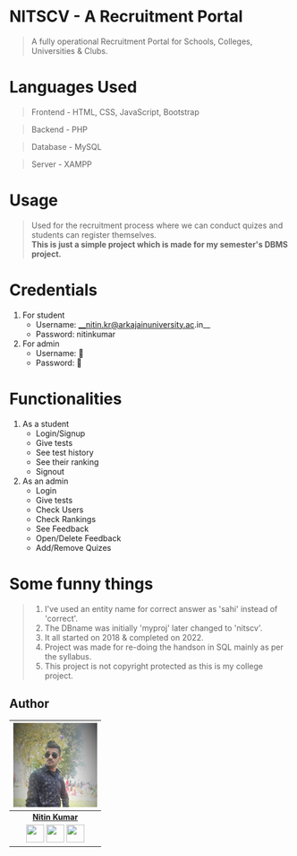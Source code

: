 # NITSCV - A Recruitment Portal

> A fully operational Recruitment Portal for Schools, Colleges, Universities & Clubs.  


# Languages Used

> Frontend - HTML, CSS, JavaScript, Bootstrap  

> Backend - PHP  

> Database - MySQL  

> Server - XAMPP


# Usage

> Used for the recruitment process where we can conduct quizes and students can register themselves.  
> **This is just a simple project which is made for my semester's DBMS project.**


# Credentials

1. For student
    - Username: __nitin.kr@arkajainuniversity.ac.in__
    - Password: nitinkumar
2. For admin
    - Username: 🚫
    - Password: 🚫

# Functionalities

1. As a student
    - Login/Signup
    - Give tests
    - See test history
    - See their ranking
    - Signout
2. As an admin
    - Login
    - Give tests
    - Check Users
    - Check Rankings
    - See Feedback
    - Open/Delete Feedback
    - Add/Remove Quizes


# Some funny things

> 1. I've used an entity name for correct answer as 'sahi' instead of 'correct'.  
> 2. The DBname was initially 'myproj' later changed to 'nitscv'.  
> 3. It all started on 2018 & completed on 2022.  
> 4. Project was made for re-doing the handson in SQL mainly as per the syllabus.  
> 5. This project is not copyright protected as this is my college project.  


## Author

|                                                                                         <a href="https://portfolio-nitin.netlify.app/"><img src="https://github.com/nitinkumar30/nitscv/blob/main/image/nitin-1.jpg" width="150px " height="150px" /></a>                                                                                         |
| :------------------------------------------------------------------------------------------------------------------------------------------------------------------------------------------------------------------------------------------------------------------------------------------------------------------------------------------: |
|                                                                                                                                        **[Nitin Kumar](https://portfolio-nitin.netlify.app/)**                                                                                                                                        |
| <a href="https://twitter.com/nitinkumar30"><img src="https://raw.githubusercontent.com/vinitshahdeo/Water-Monitoring-System/master/assets/twitter.png" width="32px" height="32px"></a> <a href="https://www.facebook.com/b1AcK6AG16"><img src="https://raw.githubusercontent.com/vinitshahdeo/Water-Monitoring-System/master/assets/facebook.png" width="32px" height="32px"></a> <a href="https://www.linkedin.com/in/nitinkumar30/"><img src="https://raw.githubusercontent.com/vinitshahdeo/Water-Monitoring-System/master/assets/linkedin.png" width="32px" height="32px"></a> |


